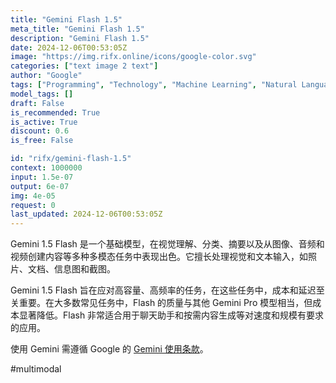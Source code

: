 ```yaml
---
title: "Gemini Flash 1.5"
meta_title: "Gemini Flash 1.5"
description: "Gemini Flash 1.5"
date: 2024-12-06T00:53:05Z
image: "https://img.rifx.online/icons/google-color.svg"
categories: ["text image 2 text"]
author: "Google"
tags: ["Programming", "Technology", "Machine Learning", "Natural Language Processing", "Computer Vision"]
model_tags: []
draft: False
is_recommended: True
is_active: True
discount: 0.6
is_free: False

id: "rifx/gemini-flash-1.5"
context: 1000000
input: 1.5e-07
output: 6e-07
img: 4e-05
request: 0
last_updated: 2024-12-06T00:53:05Z
---
```


Gemini 1.5 Flash 是一个基础模型，在视觉理解、分类、摘要以及从图像、音频和视频创建内容等多种多模态任务中表现出色。它擅长处理视觉和文本输入，如照片、文档、信息图和截图。

Gemini 1.5 Flash 旨在应对高容量、高频率的任务，在这些任务中，成本和延迟至关重要。在大多数常见任务中，Flash 的质量与其他 Gemini Pro 模型相当，但成本显著降低。Flash 非常适合用于聊天助手和按需内容生成等对速度和规模有要求的应用。

使用 Gemini 需遵循 Google 的 [Gemini 使用条款](https://ai.google.dev/terms)。

#multimodal


